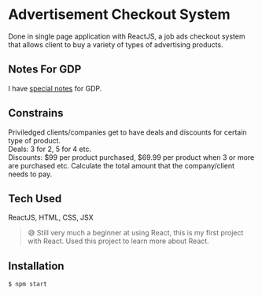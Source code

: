 # Advertisement Checkout System
Done in single page application with ReactJS, a job ads checkout system that allows client to buy a variety of types of advertising products.

## Notes For GDP
I have [special notes](https://github.com/tzeweiwee/ads-checkout-react/blob/master/Notes%20For%20GDP.md) for GDP.

## Constrains 
Priviledged clients/companies get to have deals and discounts for certain type of product. <br>
Deals: 3 for 2, 5 for 4 etc. <br>
Discounts: $99 per product purchased, $69.99 per product when 3 or more are purchased etc.
Calculate the total amount that the company/client needs to pay.

## Tech Used
ReactJS, HTML, CSS, JSX <br>
> :sweat_smile: Still very much a beginner at using React, this is my first project with React. Used this project to learn more about React.

## Installation
```
$ npm start
```

